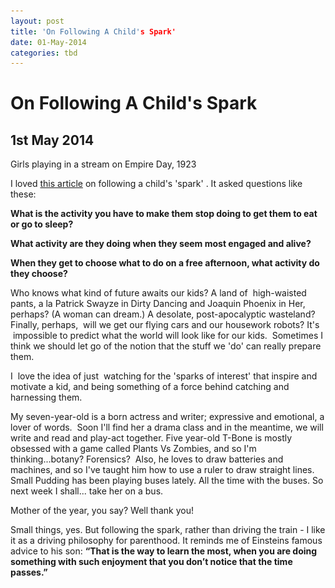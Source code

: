 ```yaml
---
layout: post
title: 'On Following A Child's Spark'
date: 01-May-2014
categories: tbd
---
```


# On Following A Child's Spark

## 1st May 2014

<p <img class="photo-horiz" src="/images/2014/05/II3.jpg" /></p>

<p <a href="http://www.retronaut.com/2013/11/girls-playing-on-empire-day/">Girls playing in a stream on Empire Day,   1923</a></p>

I loved <a href="http://www.parentfurther.com/your-childs-spark">this article</a> on following a child's 'spark' . It asked questions like these:

**What is the activity you have to make them stop doing to get them to eat or go to sleep?**

**What activity are they doing when they seem most engaged and alive?**

**When they get to choose what to do on a free afternoon,   what activity do they choose?**

Who knows what kind of future awaits our kids? A land of  high-waisted pants,   a la Patrick Swayze in Dirty Dancing and Joaquin Phoenix in Her, perhaps? (A woman can dream.) A desolate, post-apocalyptic wasteland? Finally, perhaps,  will we get our flying cars and our housework robots? It's  impossible to predict what the world will look like for our kids.  Sometimes I think we should let go of the notion that the stuff we 'do' can really prepare them.

I  love the idea of just  watching for the 'sparks of interest' that inspire and motivate a kid, and being something of a force behind catching and harnessing them.

My seven-year-old is a born actress and writer; expressive and emotional, a lover of words.  Soon I'll find her a drama class and in the meantime, we will write and read and play-act together. Five year-old T-Bone is mostly obsessed with a game called Plants Vs Zombies, and so I'm thinking...botany? Forensics?  Also, he loves to draw batteries and machines, and so I've taught him how to use a ruler to draw straight lines. Small Pudding has been playing buses lately. All the time with the buses. So next week I shall... take her on a bus.

Mother of the year, you say? Well thank you!

Small things, yes. But following the spark, rather than driving the train - I like it as a driving philosophy for parenthood. It reminds me of Einsteins famous advice to his son: **“That is the way to learn the most, when you are doing something with such enjoyment that you don’t notice that the time passes.”**
